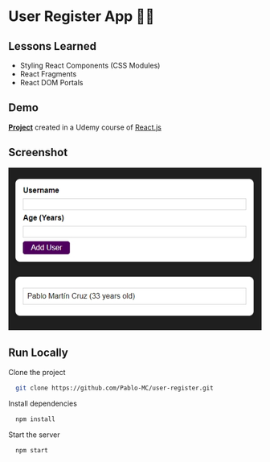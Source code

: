 # User Register App :frowning_man:

## Lessons Learned

- Styling React Components (CSS Modules)
- React Fragments
- React DOM Portals  

## Demo

[**Project**](https://user-register-react.netlify.app/) created in a Udemy course of [React.js](https://www.udemy.com/course/react-the-complete-guide-incl-redux/)
  
## Screenshot

![App Screenshot](public/screenshot.jpg)

  
## Run Locally

Clone the project

```bash
  git clone https://github.com/Pablo-MC/user-register.git
```

Install dependencies

```bash
  npm install
```

Start the server

```bash
  npm start
```